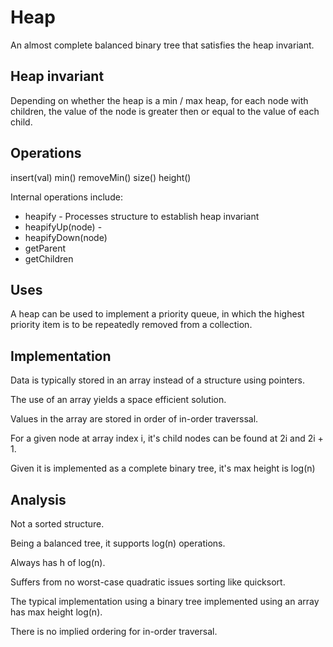 Heap
====
An almost complete balanced binary tree that satisfies the heap invariant.


Heap invariant
--------------
Depending on whether the heap is a min / max heap, for each node with children, the value of the node is greater then or equal to the value of each child.


Operations
----------
insert(val)
min()
removeMin()
size()
height()

Internal operations include: 
 - heapify - Processes structure to establish heap invariant
 - heapifyUp(node) - 
 - heapifyDown(node)
 - getParent
 - getChildren


Uses
----
A heap can be used to implement a priority queue, in which the highest priority item is to be repeatedly removed from a collection.



Implementation
--------------
Data is typically stored in an array instead of a structure using pointers.

The use of an array yields a space efficient solution.

Values in the array are stored in order of in-order traverssal.

For a given node at array index i, it's child nodes can be found at 2i and 2i + 1.  

Given it is implemented as a complete binary tree, it's max height is log(n)


Analysis
--------
Not a sorted structure.

Being a balanced tree, it supports log(n) operations.

Always has h of log(n).

Suffers from no worst-case quadratic issues sorting like quicksort.

The typical implementation using a binary tree implemented using an array has max height log(n).

There is no implied ordering for in-order traversal.

